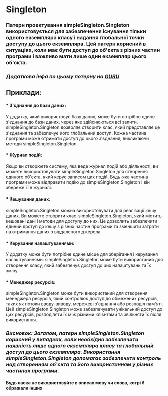 # Singleton

### Патерн проектування simpleSingleton.Singleton використовується для забезпечення існування тільки одного екземпляра класу і надання глобальної точки доступу до цього екземпляра. Цей патерн корисний в ситуаціях, коли має бути доступ до об'єкта з різних частин програми і важливо мати лише один екземпляр цього об'єкта.
 
### _Додаткова інфа по цьому потерну на [GURU](https://refactoring.guru/uk/design-patterns/singleton)_

## Приклади:

#### * З'єднання до бази даних: 
У додатку, який використовує базу даних, може бути потрібне єдине з'єднання до бази даних, через яке здійснюються всі запити. simpleSingleton.Singleton дозволяє створити клас, який представляє це з'єднання та забезпечує його глобальний доступ. Кожна частина програми може отримати доступ до цього з'єднання, викликаючи методи simpleSingleton.Singleton.

#### * Журнал подій: 
Якщо ви створюєте систему, яка веде журнал подій або діяльності, ви можете використовувати simpleSingleton.Singleton для створення єдиного об'єкта, який керує записом цих подій. Будь-яка частина програми може відправити подію до simpleSingleton.Singleton і він збереже її в журналі.

#### * Кешування даних: 
simpleSingleton.Singleton можна використовувати для реалізації кешу даних. Ви можете створити клас-simpleSingleton.Singleton, який містить кешовані дані і методи для доступу до них. Це дозволить забезпечити єдиний доступ до кешу з різних частин програми та зменшити затрати на отримання даних з віддаленого джерела.

#### * Керування налаштуваннями: 
У додатку може бути потрібне єдине місце для зберігання і керування налаштуваннями. simpleSingleton.Singleton може бути використаний для створення класу, який забезпечує доступ до цих налаштувань та їх зміну.

#### * Менеджер ресурсів: 
simpleSingleton.Singleton може бути використаний для створення менеджера ресурсів, який контролює доступ до обмежених ресурсів, таких як потоки вводу-виводу, мережеві з'єднання або розподіл пам'яті. Цей simpleSingleton.Singleton може забезпечувати унікальний доступ до цих ресурсів, розподіляти їх між різними клієнтами та звільняти їх після використання.

### _Висновок:  Загалом, патерн simpleSingleton.Singleton корисний у випадках, коли необхідно забезпечити наявність лише одного екземпляра класу та глобальний доступ до цього екземпляра. Використання simpleSingleton.Singleton допомагає забезпечити контроль над створенням об'єкта та його використанням у різних частинах програми._

#### Будь ласка не використовуйте в описах мову чи слова, котрі б ображали інших


